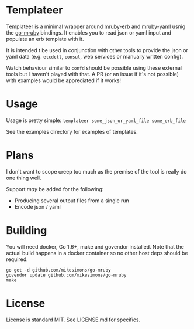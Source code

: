 # Templateer

Templateer is a minimal wrapper around [mruby-erb](https://github.com/jbreeden/mruby-erb.git) and [mruby-yaml](https://github.com/AndrewBelt/mruby-yaml.git) usnig the [go-mruby](https://github.com/mitchellh/go-mruby) bindings. It enables you to read json or yaml input and populate an erb template with it.

It is intended t be used in conjunction with other tools to provide the json or yaml data (e.g. `etcdctl`, `consul`, web services or manually written config). 

Watch behaviour similar to `confd` should be possible using these external tools but I haven't played with that. A PR (or an issue if it's not possible) with examples would be appreciated if it works!

# Usage
Usage is pretty simple: `templateer some_json_or_yaml_file some_erb_file`

See the examples directory for examples of templates.

# Plans
I don't want to scope creep too much as the premise of the tool is really do one thing well.

Support *may* be added for the following:
- Producing several output files from a single run
- Encode json / yaml

# Building
You will need docker, Go 1.6+, make and govendor installed.
Note that the actual build happens in a docker container so no other host deps should be required.

```
go get -d github.com/mikesimons/go-mruby
govendor update github.com/mikesimons/go-mruby
make
```

# License
License is standard MIT. See LICENSE.md for specifics.
